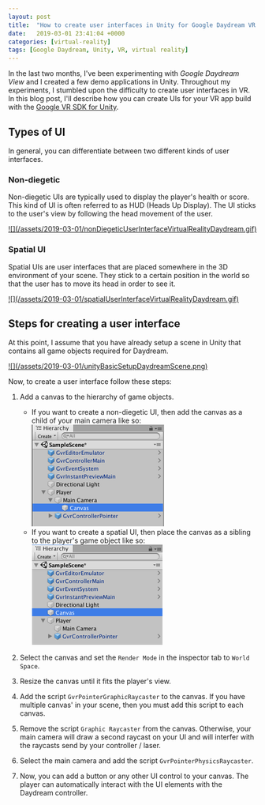 ```yaml
---
layout: post
title:  "How to create user interfaces in Unity for Google Daydream VR apps"
date:   2019-03-01 23:41:04 +0000
categories: [virtual-reality]
tags: [Google Daydream, Unity, VR, virtual reality]
---
```


In the last two months, I've been experimenting with _Google Daydream View_ and I created a few demo applications in Unity. Throughout my experiments, I stumbled upon the difficulty to create user interfaces in VR. In this blog post, I'll describe how you can create UIs for your VR app build with the [Google VR SDK for Unity](https://github.com/googlevr/gvr-unity-sdk).

## Types of UI

In general, you can differentiate between two different kinds of user interfaces.

### Non-diegetic
Non-diegetic UIs are typically used to display the player's health or score. This kind of UI is often referred to as HUD (Heads Up Display). The UI sticks to the user's view by following the head movement of the user.

<a class="img" href="/assets/2019-03-01/nonDiegeticUserInterfaceVirtualRealityDaydream.gif">
  ![](/assets/2019-03-01/nonDiegeticUserInterfaceVirtualRealityDaydream.gif)
</a>

### Spatial UI
Spatial UIs are user interfaces that are placed somewhere in the 3D environment of your scene. They stick to a certain position in the world so that the user has to move its head in order to see it.

<a class="img" href="/assets/2019-03-01/spatialUserInterfaceVirtualRealityDaydream.gif">
  ![](/assets/2019-03-01/spatialUserInterfaceVirtualRealityDaydream.gif)
</a>

## Steps for creating a user interface

At this point, I assume that you have already setup a scene in Unity that contains all game objects required for Daydream.

<a class="img" href="/assets/2019-03-01/unityBasicSetupDaydreamScene.png">
  ![](/assets/2019-03-01/unityBasicSetupDaydreamScene.png)
</a>

Now, to create a user interface follow these steps:

1. Add a canvas to the hierarchy of game objects.
   * If you want to create a non-diegetic UI, then add the canvas as a child of your main camera like so:  
     <a class="img" href="/assets/2019-03-01/unitySceneHierarchyNonDiegeticUI.png">
      ![](/assets/2019-03-01/unitySceneHierarchyNonDiegeticUI.png)
     </a>
   * If you want to create a spatial UI, then place the canvas as a sibling to the player's game object like so:  
     <a class="img" href="/assets/2019-03-01/unitySceneHierarchySpatialUI.png">
      ![](/assets/2019-03-01/unitySceneHierarchySpatialUI.png)
     </a>

2. Select the canvas and set the `Render Mode` in the inspector tab to `World Space`.

3. Resize the canvas until it fits the player's view.

4. Add the script `GvrPointerGraphicRaycaster` to the canvas. If you have multiple canvas' in your scene, then you must add this script to each canvas.

5. Remove the script `Graphic Raycaster` from the canvas. Otherwise, your main camera will draw a second raycast on your UI and will interfer with the raycasts send by your controller / laser.

6. Select the main camera and add the script `GvrPointerPhysicsRaycaster`.

7. Now, you can add a button or any other UI control to your canvas. The player can automatically interact with the UI elements with the Daydream controller.